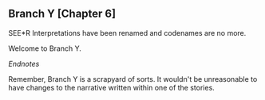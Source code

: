 ## Branch Y [Chapter 6]

SEE*R Interpretations have been renamed and codenames are no more.

 Welcome to Branch Y.

_Endnotes_

Remember, Branch Y is a scrapyard of sorts. It wouldn't be unreasonable to have changes to the narrative written within one of the stories.